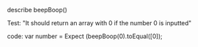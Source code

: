 describe beepBoop()

Test: "It should return an array with 0 if the number 0 is inputted"

code: var number = 
Expect (beepBoop(0).toEqual([0]);
